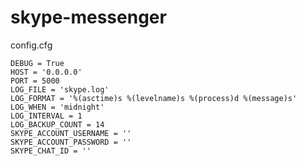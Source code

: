 # skype-messenger

config.cfg

	DEBUG = True
	HOST = '0.0.0.0'
	PORT = 5000
	LOG_FILE = 'skype.log'
	LOG_FORMAT = '%(asctime)s %(levelname)s %(process)d %(message)s'
	LOG_WHEN = 'midnight'
	LOG_INTERVAL = 1
	LOG_BACKUP_COUNT = 14
	SKYPE_ACCOUNT_USERNAME = ''
	SKYPE_ACCOUNT_PASSWORD = ''
	SKYPE_CHAT_ID = ''
